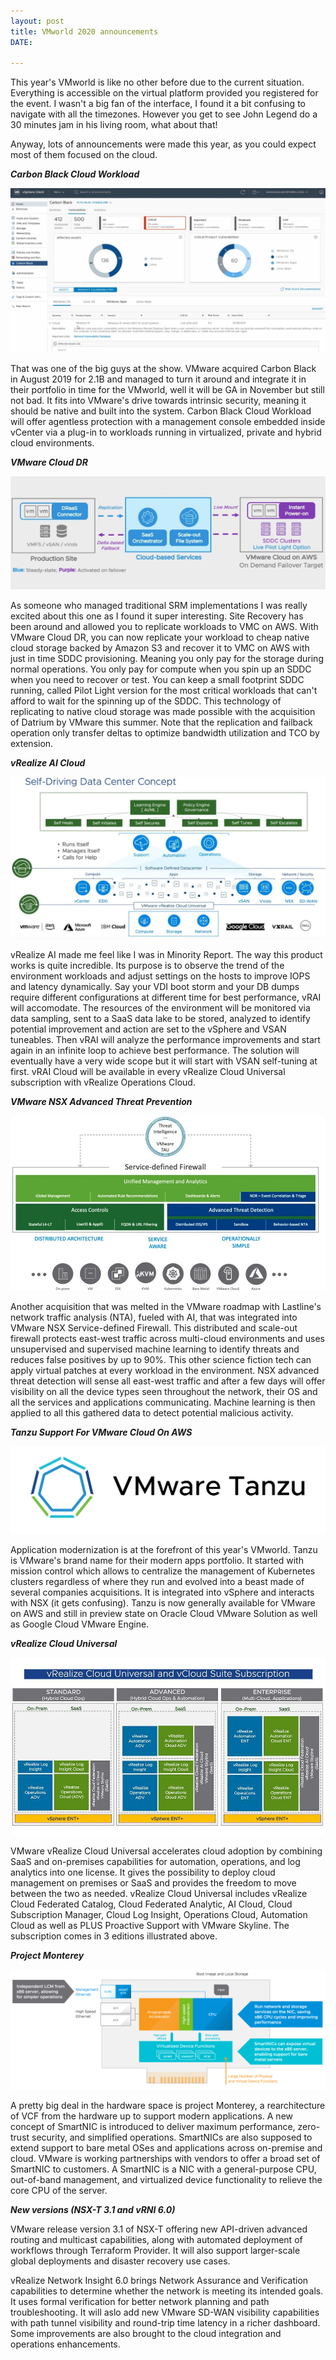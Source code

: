 ```yaml
---
layout: post
title: VMworld 2020 announcements
DATE: 

---
```

This year's VMworld is like no other before due to the current situation. Everything is accessible on the virtual platform provided you registered for the event. I wasn't a big fan of the interface, I found it a bit confusing to navigate with all the timezones. However you get to see John Legend do a 30 minutes jam in his living room, what about that!

Anyway, lots of announcements were made this year, as you could expect most of them focused on the cloud.

**_Carbon Black Cloud Workload_**

![](/img/vmworld2020-carbonblack.jpg)

That was one of the big guys at the show. VMware acquired Carbon Black in August 2019 for 2.1B and managed to turn it around and integrate it in their portfolio in time for the VMworld, well it will be GA in November but still not bad. It fits into VMware's drive towards intrinsic security, meaning it should be native and built into the system. Carbon Black Cloud Workload will offer agentless protection with a management console embedded inside vCenter via a plug-in to workloads running in virtualized, private and hybrid cloud environments.

**_VMware Cloud DR_**

![](/img/vmworld2020-clouddr.jpg)

As someone who managed traditional SRM implementations I was really excited about this one as I found it super interesting. Site Recovery has been around and allowed you to replicate workloads to VMC on AWS. With VMware Cloud DR, you can now replicate your workload to cheap native cloud storage backed by Amazon S3 and recover it to VMC on AWS with just in time SDDC provisioning. Meaning you only pay for the storage during normal operations. You only pay for compute when you spin up an SDDC when you need to recover or test. You can keep a small footprint SDDC running, called Pilot Light version for the most critical workloads that can't afford to wait for the spinning up of the SDDC. This technology of replicating to native cloud storage was made possible with the acquisition of Datrium by VMware this summer. Note that the replication and failback operation only transfer deltas to optimize bandwidth utilization and TCO by extension.

**_vRealize AI Cloud_**

![](/img/vmworld2020-vrai.jpg)

vRealize AI made me feel like I was in Minority Report. The way this product works is quite incredible. Its purpose is to observe the trend of the environment workloads and adjust settings on the hosts to improve IOPS and latency dynamically. Say your VDI boot storm and your DB dumps require different configurations at different time for best performance, vRAI will accomodate. The resources of the environment will be monitored via data sampling, sent to a SaaS data lake to be stored, analyzed to identify potential improvement and action are set to the vSphere and VSAN tuneables. Then vRAI will analyze the performance improvements and start again in an infinite loop to achieve best performance. The solution will eventually have a very wide scope but it will start with VSAN self-tuning at first. vRAI Cloud will be available in every vRealize Cloud Universal subscription with vRealize Operations Cloud.

**_VMware NSX Advanced Threat Prevention_**

![](/img/vmworld2020-nsxatp.jpg)

Another acquisition that was melted in the VMware roadmap with Lastline's network traffic analysis (NTA), fueled with AI, that was integrated into VMware NSX Service-defined Firewall. This distributed and scale-out firewall protects east-west traffic across multi-cloud environments and uses unsupervised and supervised machine learning to identify threats and reduces false positives by up to 90%. This other science fiction tech can apply virtual patches at every workload in the environment. NSX advanced threat detection will sense all east-west traffic and after a few days will offer visibility on all the device types seen throughout the network, their OS and all the services and applications communicating. Machine learning is then applied to all this gathered data to detect potential malicious activity.

**_Tanzu Support For VMware Cloud On AWS_**

![](/img/vmworld2020-tanzu.png)

Application modernization is at the forefront of this year's VMworld. Tanzu is VMware's brand name for their modern apps portfolio. It started with mission control which allows to centralize the management of Kubernetes clusters regardless of where they run and evolved into a beast made of several companies acquisitions. It is integrated into vSphere and interacts with NSX (it gets confusing). Tanzu is now generally available for VMware on AWS and still in preview state on Oracle Cloud VMware Solution as well as Google Cloud VMware Engine.

**_vRealize Cloud Universal_**

![](/img/vmworld2020-vrcu.jpg)

VMware vRealize Cloud Universal accelerates cloud adoption by combining SaaS and on-premises capabilities for automation, operations, and log analytics into one license. It gives the possibility to deploy cloud management on premises or SaaS and provides the freedom to move between the two as needed. vRealize Cloud Universal includes vRealize Cloud Federated Catalog, Cloud Federated Analytic, AI Cloud, Cloud Subscription Manager, Cloud Log Insight, Operations Cloud, Automation Cloud as well as PLUS Proactive Support with VMware Skyline. The subscription comes in 3 editions illustrated above.

**_Project Monterey_**

![](/img/vmworld2020-monterey.png)

A pretty big deal in the hardware space is project Monterey, a rearchitecture of VCF from the hardware up to support modern applications. A new concept of SmartNIC is introduced to deliver maximum performance, zero-trust security, and simplified operations. SmartNICs are also supposed to extend support to bare metal OSes and applications across on-premise and cloud. VMware is working partnerships with vendors to offer a broad set of SmartNIC to customers. A SmartNIC is a NIC with a general-purpose CPU, out-of-band management, and virtualized device functionality to relieve the core CPU of the server.

**_New versions (NSX-T 3.1 and vRNI 6.0)_**

VMware release version 3.1 of NSX-T offering new API-driven advanced routing and multicast capabilities, along with automated deployment of workflows through Terraform Provider. It will also support larger-scale global deployments and disaster recovery use cases.

vRealize Network Insight 6.0 brings Network Assurance and Verification capabilities to determine whether the network is meeting its intended goals. It uses formal verification for better network planning and path troubleshooting. It will aslo add new VMware SD-WAN visibility capabilities with path tunnel visibility and round-trip time latency in a richer dashboard. Some improvements are also brought to the cloud integration and operations enhancements.